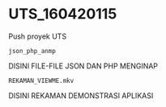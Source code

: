 # UTS_160420115
Push proyek UTS

```
json_php_anmp
```
DISINI FILE-FILE JSON DAN PHP MENGINAP

```
REKAMAN_VIEWME.mkv
```
DISINI REKAMAN DEMONSTRASI APLIKASI
